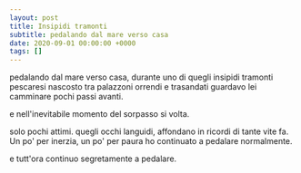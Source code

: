 ```yaml
---
layout: post
title: Insipidi tramonti
subtitle: pedalando dal mare verso casa
date: 2020-09-01 00:00:00 +0000
tags: []
---
```


pedalando dal mare verso casa,
durante uno di quegli insipidi tramonti pescaresi
nascosto tra palazzoni orrendi e trasandati 
guardavo lei camminare pochi passi avanti.

e nell'inevitabile momento del sorpasso
si volta.

solo pochi attimi.
quegli occhi languidi,
affondano in ricordi di tante vite fa.
Un po' per inerzia, un po' per paura
ho continuato a pedalare normalmente.

e tutt'ora continuo segretamente a pedalare.
